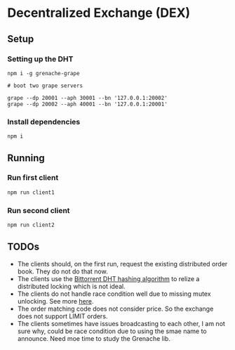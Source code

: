 # Decentralized Exchange (DEX)


## Setup

### Setting up the DHT
```
npm i -g grenache-grape
```

```
# boot two grape servers

grape --dp 20001 --aph 30001 --bn '127.0.0.1:20002'
grape --dp 20002 --aph 40001 --bn '127.0.0.1:20001'
```

### Install dependencies
```
npm i
```

## Running

### Run first client
```sh
npm run client1
```

### Run second client
```sh
npm run client2
```


## TODOs
- The clients should, on the first run, request the existing distributed order book. They do not do that now.
- The clients use the [Bittorrent DHT hashing algorithm](./utils.js#L5) to relize a distributed locking which is not ideal.
- The clients do not handle race condition well due to missing mutex unlocking. See more [here](./network.js#L109).
- The order matching code does not consider price. So the exchange does not support LIMIT orders.
- The clients sometimes have issues broadcasting to each other, I am not sure why, could be race condition due to using the smae name to announce. Need moe time to study the Grenache lib.
